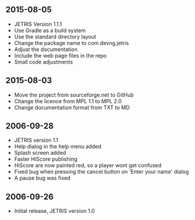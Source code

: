 2015-08-05
----------
* JETRIS Version 1.1.1
* Use Gradle as a build system
* Use the standard directory layout
* Change the package name to com.devng.jetris
* Adjust the documentation
* Include the web page files in the repo
* Small code adjustments

2015-08-03
----------
* Move the project from sourceforge.net to GitHub
* Change the licence from MPL 1.1 to MPL 2.0
* Change documentation format from TXT to MD

2006-09-28
----------
* JETRIS version 1.1
* Help dialog in the help menu added
* Splash screen added
* Faster HiScore publishing
* HiScore are now painted red, so a player wont get confused
* Fixed bug when pressing the cancel button on 'Enter your name' dialog
* A pause bug was fixed

2006-09-26
----------
* Initial release, JETRIS version 1.0
